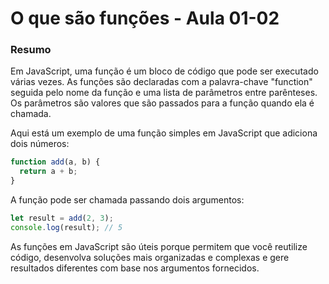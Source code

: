 <!--
Antes de publicar a issue, lembre-se de clicar na aba "Preview", para visualizar se a formatação está correta =)
-->

<!-- Escreva/insira as imagens após essa linha -->

# O que são funções - Aula 01-02

### Resumo

Em JavaScript, uma função é um bloco de código que pode ser executado várias vezes. As funções são declaradas com a palavra-chave "function" seguida pelo nome da função e uma lista de parâmetros entre parênteses. Os parâmetros são valores que são passados para a função quando ela é chamada.

Aqui está um exemplo de uma função simples em JavaScript que adiciona dois números:

```javascript
function add(a, b) {
  return a + b;
}
```

A função pode ser chamada passando dois argumentos:

```javascript
let result = add(2, 3);
console.log(result); // 5
```

As funções em JavaScript são úteis porque permitem que você reutilize código, desenvolva soluções mais organizadas e complexas e gere resultados diferentes com base nos argumentos fornecidos.
